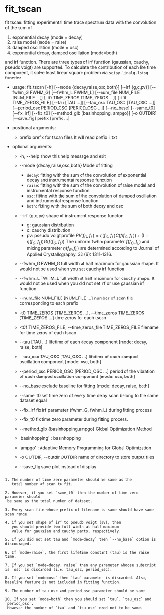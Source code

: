 # fit_tscan

fit tscan: fitting experimental time trace spectrum data with the convolution of the sum of 
1. exponential decay (mode = decay)
2. raise model (mode = raise)
3. damped oscillation (mode = osc)
4. exponential decay, damped oscillation (mode=both)


and irf function. There are three types of irf function (gaussian, cauchy, pseudo voigt) are supported.
To calculate the contribution of each life time component, it solve least linear square problem via `scipy.linalg.lstsq` function.

* usage: fit_tscan 
                    [-h] [--mode {decay,raise,osc,both}] [--irf {g,c,pv}] [--fwhm_G FWHM_G] [--fwhm_L FWHM_L] [--num_file NUM_FILE [NUM_FILE ...]] [-t0 TIME_ZEROS [TIME_ZEROS ...]] [-t0f TIME_ZEROS_FILE]
                    [--tau [TAU ...]] [--tau_osc TAU_OSC [TAU_OSC ...]] [--period_osc PERIOD_OSC [PERIOD_OSC ...]] 
                    [--no_base] [--same_t0] [--fix_irf] [--fix_t0] 
                    [--method_glb {basinhopping, ampgo}] [-o OUTDIR] [--save_fig]
                    prefix [prefix ...]



* positional arguments:
  * prefix                prefix for tscan files It will read prefix_i.txt

* optional arguments:
  * -h, --help            show this help message and exit
  * --mode {decay,raise,osc,both}
   Mode of fitting
    * `decay`: fitting with the sum of the convolution of exponential decay and instrumental response function
    * `raise`: fitting with the sum of the convolution of raise model and instrumental response function
    * `osc`: fitting with the sum of the convolution of damped oscillation and instrumental response function
    * `both`: fitting with the sum of both decay and osc

  * --irf {g,c,pv}
  shape of instrument response functon

    * g: gaussian distribution
    * c: cauchy distribution
    * pv: pseudo voigt profile ${PV}(f_G, f_L) = \eta(f_G, f_L) C(f(f_G, f_L)) + (1-\eta(f_G, f_L)) G(f(f_G, f_L))$
      The uniform fwhm parameter $f(f_G, f_L)$ and mixing parameter $\eta(f_G, f_L)$ are determined according to 
      Journal of Applied Crystallography. 33 (6): 1311–1316.

  * --fwhm_G FWHM_G
   full width at half maximum for gaussian shape. It would not be used when you set cauchy irf function
  * --fwhm_L FWHM_L
   full width at half maximum for cauchy shape. It would not be used when you did not set irf or use gaussian irf function
  * --num_file NUM_FILE [NUM_FILE ...]
   number of scan file corresponding to each prefix
  * -t0 TIME_ZEROS [TIME_ZEROS ...], --time_zeros TIME_ZEROS [TIME_ZEROS ...]
   time zeros for each tscan
  * -t0f TIME_ZEROS_FILE, --time_zeros_file TIME_ZEROS_FILE
   filename for time zeros of each tscan
  * --tau [TAU ...]       lifetime of each decay component [mode: decay, raise, both]
  * --tau_osc TAU_OSC [TAU_OSC ...]
   lifetime of each damped oscillation component [mode: osc, both]
  * --period_osc PERIOD_OSC [PERIOD_OSC ...]
   period of the vibration of each damped oscillation component [mode: osc, both]
  * --no_base             exclude baseline for fitting [mode: decay, raise, both]
  * --same_t0             set time zero of every time delay scan belong to the same dataset equal
  * --fix_irf             fix irf parameter (fwhm_G, fwhm_L) during fitting process
  * --fix_t0              fix time zero parameter during fitting process.
  * --method_glb {basinhopping,ampgo} Global Optimization Method
   * 'basinhopping' : basinhopping
   * 'ampgo' : Adaptive Memory Programming for Global Optimization
  * -o OUTDIR, --outdir OUTDIR
   name of directory to store output files
  * --save_fig            save plot instead of display

```{Note}

1. The number of time zero parameter should be same as the
   total number of scan to fit.
  
2. However, if you set `same_t0` then the number of time zero parameter should
 be same as the total number of dataset.

3. Every scan file whose prefix of filename is same should have same scan range

4. if you set shape of irf to pseudo voigt (pv), then
   you should provide two full width at half maximum
   value for gaussian and cauchy parts, respectively.

5. If you did not set tau and `mode=decay` then `--no_base` option is discouraged.

6. If `mode=raise`, the first lifetime constant (tau) is the raise time.

7. If you set `mode=decay, raise` then any parameter whoose subscript is `osc` is discarded (i.e. tau_osc, period_osc).

8. If you set `mode=osc` then `tau` parameter is discarded. Also, baseline feature is not included in fitting function.

9. The number of tau_osc and period_osc parameter should be same

10. If you set `mode=both` then you should set `tau`, `tau_osc` and `period_osc`. 
 However the number of `tau` and `tau_osc` need not to be same.
```
